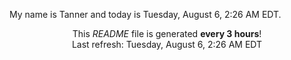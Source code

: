 My name is Tanner and today is Tuesday, August 6, 2:26 AM EDT.

<p align="center">This <i>README</i> file is generated <b>every 3 hours</b>!</br>Last refresh: Tuesday, August 6, 2:26 AM EDT<br /></p>
